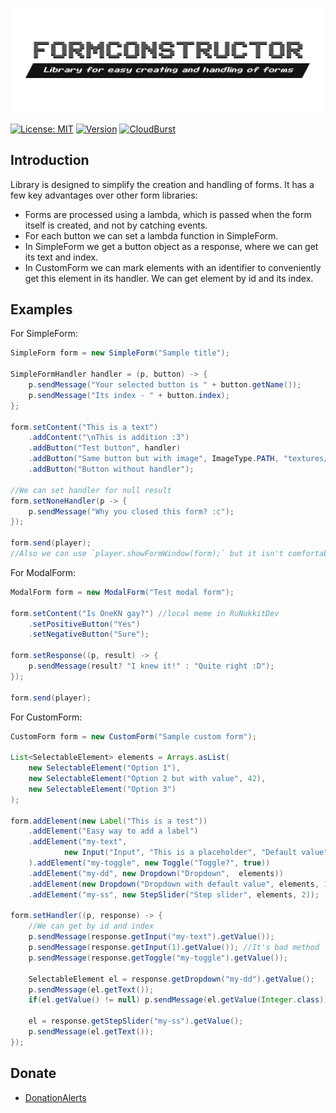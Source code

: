 ![logo by @tolimag](.github/logo.png)

[![License: MIT](https://img.shields.io/badge/license-MIT-blue.svg)](LICENSE)
[![Version](https://img.shields.io/badge/version-1.0.3-brightgreen)](https://github.com/ContentForge/FormConstructor/releases/tag/1.0.3)
[![CloudBurst](https://img.shields.io/badge/CloudBurst-1.0.3-brightgreen)](https://cloudburstmc.org/resources/formconstructor.738/)

Introduction
------------- 

Library is designed to simplify the creation and handling of forms.
It has a few key advantages over other  form libraries:

- Forms are processed using a lambda, which is passed when the form itself is created, and not by catching events.
- For each button we can set a lambda function in SimpleForm.
- In SimpleForm we get a button object as a response, where we can get its text and index.
- In CustomForm we can mark elements with an identifier to conveniently get this element in its handler. We can get element by id and its index.

Examples
-------------

For SimpleForm:
```java
SimpleForm form = new SimpleForm("Sample title");

SimpleFormHandler handler = (p, button) -> {
    p.sendMessage("Your selected button is " + button.getName());
    p.sendMessage("Its index - " + button.index);
};

form.setContent("This is a text")
    .addContent("\nThis is addition :3")
    .addButton("Test button", handler)
    .addButton("Same button but with image", ImageType.PATH, "textures/items.diamond", handler)
    .addButton("Button without handler");

//We can set handler for null result
form.setNoneHandler(p -> {
    p.sendMessage("Why you closed this form? :c");
});

form.send(player);
//Also we can use `player.showFormWindow(form);` but it isn't comfortable
```

For ModalForm:

```java
ModalForm form = new ModalForm("Test modal form");

form.setContent("Is OneKN gay?") //local meme in RuNukkitDev
    .setPositiveButton("Yes")
    .setNegativeButton("Sure");

form.setResponse((p, result) -> {
    p.sendMessage(result? "I knew it!" : "Quite right :D");
});

form.send(player);
```

For CustomForm:

```java
CustomForm form = new CustomForm("Sample custom form");

List<SelectableElement> elements = Arrays.asList(
    new SelectableElement("Option 1"),
    new SelectableElement("Option 2 but with value", 42),
    new SelectableElement("Option 3")
);

form.addElement(new Label("This is a test"))
    .addElement("Easy way to add a label")
    .addElement("my-text",
            new Input("Input", "This is a placeholder", "Default value")
    ).addElement("my-toggle", new Toggle("Toggle?", true))
    .addElement("my-dd", new Dropdown("Dropdown",  elements))
    .addElement(new Dropdown("Dropdown with default value", elements, 1))
    .addElement("my-ss", new StepSlider("Step slider", elements, 2));

form.setHandler((p, response) -> {
    //We can get by id and index
    p.sendMessage(response.getInput("my-text").getValue());
    p.sendMessage(response.getInput(1).getValue()); //It's bad method
    p.sendMessage(response.getToggle("my-toggle").getValue());
    
    SelectableElement el = response.getDropdown("my-dd").getValue();
    p.sendMessage(el.getText());
    if(el.getValue() != null) p.sendMessage(el.getValue(Integer.class));
    
    el = response.getStepSlider("my-ss").getValue();
    p.sendMessage(el.getText());
});
```


Donate
-------------

- [DonationAlerts](https://www.donationalerts.com/r/qpexlegendary)
